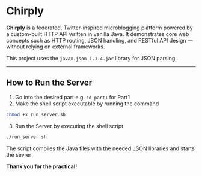 # Chirply

**Chirply** is a federated, Twitter-inspired microblogging platform powered by a custom-built HTTP API written in vanilla Java. It demonstrates core web concepts such as HTTP routing, JSON handling, and RESTful API design — without relying on external frameworks.

This project uses the `javax.json-1.1.4.jar` library for JSON parsing.

---

## How to Run the Server

1. Go into the desired part e.g. `cd part1` for Part1
2. Make the shell script executable by running the command

```bash
chmod +x run_server.sh
```
3. Run the Server by executing the shell script

```bash
./run_server.sh

```
The script compiles the Java files with the needed JSON libraries and starts the sevrer

**Thank you for the practical!**
